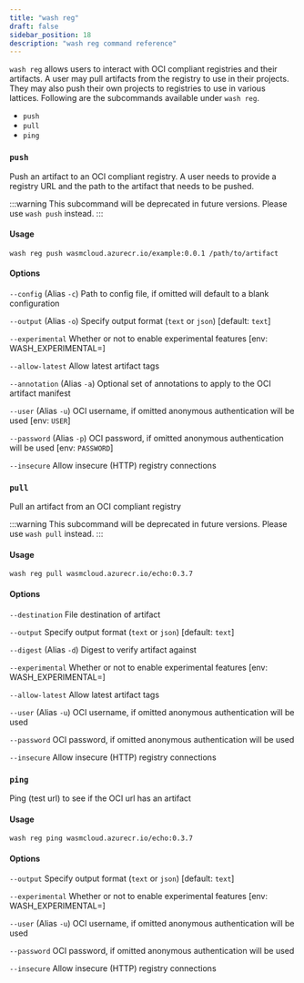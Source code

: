 ```yaml
---
title: "wash reg"
draft: false
sidebar_position: 18
description: "wash reg command reference"
---
```


<head>
  <meta name="robots" content="noindex" />
</head>

`wash reg` allows users to interact with OCI compliant registries and their artifacts. A user may pull artifacts from the registry to use in their projects. They may also push their own projects to registries to use in various lattices. Following are the subcommands available under `wash reg`.

- `push`
- `pull`
- `ping`

### `push`
Push an artifact to an OCI compliant registry. A user needs to provide a registry URL and the path to the artifact that needs to be pushed.

:::warning
This subcommand will be deprecated in future versions. Please use `wash push` instead.
:::

#### Usage
```
wash reg push wasmcloud.azurecr.io/example:0.0.1 /path/to/artifact
```

#### Options

`--config` (Alias `-c`) Path to config file, if omitted will default to a blank configuration

`--output` (Alias `-o`) Specify output format (`text` or `json`) [default: `text`]

`--experimental` Whether or not to enable experimental features [env: WASH_EXPERIMENTAL=]

`--allow-latest` Allow latest artifact tags

`--annotation` (Alias `-a`) Optional set of annotations to apply to the OCI artifact manifest

`--user` (Alias `-u`) OCI username, if omitted anonymous authentication will be used [env: `USER`]

`--password` (Alias `-p`) OCI password, if omitted anonymous authentication will be used [env: `PASSWORD`]

`--insecure` Allow insecure (HTTP) registry connections

### `pull`
Pull an artifact from an OCI compliant registry

:::warning
This subcommand will be deprecated in future versions. Please use `wash pull` instead.
:::

#### Usage
```
wash reg pull wasmcloud.azurecr.io/echo:0.3.7
```

#### Options

`--destination` File destination of artifact

`--output` Specify output format (`text` or `json`) [default: `text`]

`--digest` (Alias `-d`) Digest to verify artifact against

`--experimental` Whether or not to enable experimental features [env: WASH_EXPERIMENTAL=]

`--allow-latest` Allow latest artifact tags

`--user` (Alias `-u`) OCI username, if omitted anonymous authentication will be used

`--password` OCI password, if omitted anonymous authentication will be used

`--insecure` Allow insecure (HTTP) registry connections

### `ping`
Ping (test url) to see if the OCI url has an artifact

#### Usage
```
wash reg ping wasmcloud.azurecr.io/echo:0.3.7
```

#### Options

`--output` Specify output format (`text` or `json`) [default: `text`]

`--experimental` Whether or not to enable experimental features [env: WASH_EXPERIMENTAL=]

`--user` (Alias `-u`) OCI username, if omitted anonymous authentication will be used

`--password` OCI password, if omitted anonymous authentication will be used

`--insecure` Allow insecure (HTTP) registry connections
